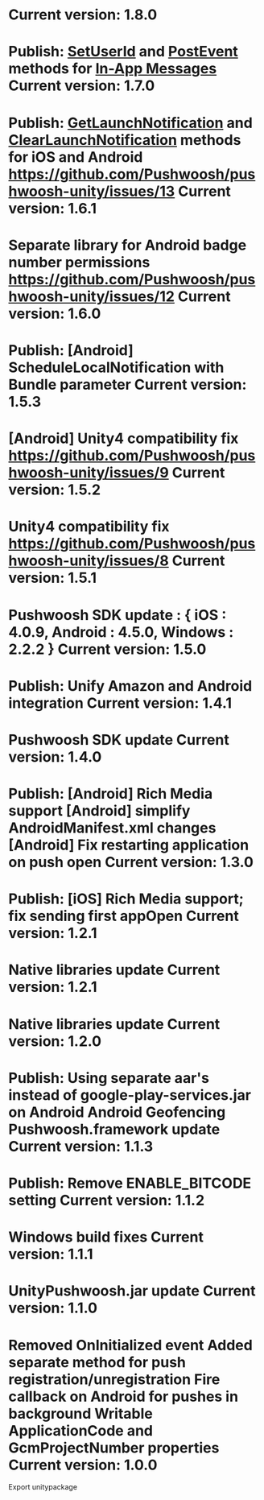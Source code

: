 Current version: 1.8.0
=========================
Publish: [SetUserId](Documentation/Pushwoosh.md#setuserid) and [PostEvent](Documentation/Pushwoosh.md#postevent) methods for [In-App Messages](http://docs.pushwoosh.com/docs/in-app-messages)
Current version: 1.7.0
=========================
Publish: [GetLaunchNotification](Documentation/PushNotificationsAndroid.md#getlaunchnotification) and [ClearLaunchNotification](Documentation/PushNotificationsAndroid.md#clearlaunchnotification) methods for iOS and Android
https://github.com/Pushwoosh/pushwoosh-unity/issues/13
Current version: 1.6.1
=========================
Separate library for Android badge number permissions
https://github.com/Pushwoosh/pushwoosh-unity/issues/12
Current version: 1.6.0
=========================
Publish: [Android] ScheduleLocalNotification with Bundle parameter
Current version: 1.5.3
=========================
[Android] Unity4 compatibility fix
https://github.com/Pushwoosh/pushwoosh-unity/issues/9
Current version: 1.5.2
=========================
Unity4 compatibility fix
https://github.com/Pushwoosh/pushwoosh-unity/issues/8
Current version: 1.5.1
=========================
Pushwoosh SDK update : { iOS : 4.0.9, Android : 4.5.0, Windows : 2.2.2 }
Current version: 1.5.0
=========================
Publish: Unify Amazon and Android integration
Current version: 1.4.1
=========================
Pushwoosh SDK update
Current version: 1.4.0
=========================
Publish: 
[Android] Rich Media support
[Android] simplify AndroidManifest.xml changes
[Android] Fix restarting application on push open
Current version: 1.3.0
=========================
Publish: [iOS] Rich Media support; fix sending first appOpen
Current version: 1.2.1
=========================
Native libraries update
Current version: 1.2.1
=========================
Native libraries update
Current version: 1.2.0
=========================
Publish:
Using separate aar's instead of google-play-services.jar on Android
Android Geofencing
Pushwoosh.framework update
Current version: 1.1.3
=========================
Publish: Remove ENABLE_BITCODE setting
Current version: 1.1.2
=========================
Windows build fixes
Current version: 1.1.1
=========================
UnityPushwoosh.jar update
Current version: 1.1.0
=========================
Removed OnInitialized event
Added separate method for push registration/unregistration
Fire callback on Android for pushes in background
Writable ApplicationCode and GcmProjectNumber properties
Current version: 1.0.0
=========================
Export unitypackage

